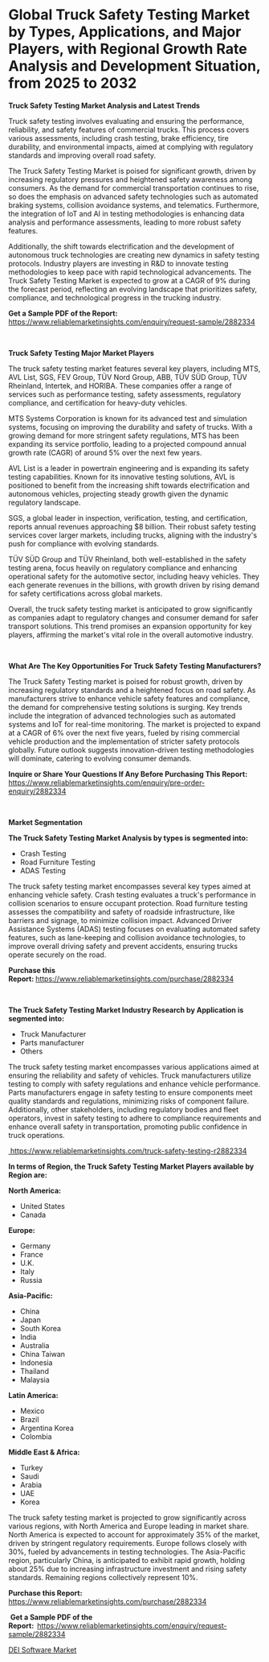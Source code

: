 <p><h1>Global Truck Safety Testing Market by Types, Applications, and Major Players, with Regional Growth Rate Analysis and Development Situation, from 2025 to 2032</h1></p><p><strong>Truck Safety Testing Market Analysis and Latest Trends</strong></p>
<p><p>Truck safety testing involves evaluating and ensuring the performance, reliability, and safety features of commercial trucks. This process covers various assessments, including crash testing, brake efficiency, tire durability, and environmental impacts, aimed at complying with regulatory standards and improving overall road safety.</p><p>The Truck Safety Testing Market is poised for significant growth, driven by increasing regulatory pressures and heightened safety awareness among consumers. As the demand for commercial transportation continues to rise, so does the emphasis on advanced safety technologies such as automated braking systems, collision avoidance systems, and telematics. Furthermore, the integration of IoT and AI in testing methodologies is enhancing data analysis and performance assessments, leading to more robust safety features.</p><p>Additionally, the shift towards electrification and the development of autonomous truck technologies are creating new dynamics in safety testing protocols. Industry players are investing in R&D to innovate testing methodologies to keep pace with rapid technological advancements. The Truck Safety Testing Market is expected to grow at a CAGR of 9% during the forecast period, reflecting an evolving landscape that prioritizes safety, compliance, and technological progress in the trucking industry.</p></p>
<p><strong>Get a Sample PDF of the Report:&nbsp;</strong> <a href="https://www.reliablemarketinsights.com/enquiry/request-sample/2882334?utm_campaign=2639&utm_medium=2&utm_source=Github&utm_content=ia&utm_term=13032025&utm_id=truck-safety-testing">https://www.reliablemarketinsights.com/enquiry/request-sample/2882334</a></p>
<p>&nbsp;</p>
<p><strong>Truck Safety Testing Major Market Players</strong></p>
<p><p>The truck safety testing market features several key players, including MTS, AVL List, SGS, FEV Group, TÜV Nord Group, ABB, TÜV SÜD Group, TÜV Rheinland, Intertek, and HORIBA. These companies offer a range of services such as performance testing, safety assessments, regulatory compliance, and certification for heavy-duty vehicles.</p><p>MTS Systems Corporation is known for its advanced test and simulation systems, focusing on improving the durability and safety of trucks. With a growing demand for more stringent safety regulations, MTS has been expanding its service portfolio, leading to a projected compound annual growth rate (CAGR) of around 5% over the next few years.</p><p>AVL List is a leader in powertrain engineering and is expanding its safety testing capabilities. Known for its innovative testing solutions, AVL is positioned to benefit from the increasing shift towards electrification and autonomous vehicles, projecting steady growth given the dynamic regulatory landscape.</p><p>SGS, a global leader in inspection, verification, testing, and certification, reports annual revenues approaching $8 billion. Their robust safety testing services cover larger markets, including trucks, aligning with the industry's push for compliance with evolving standards.</p><p>TÜV SÜD Group and TÜV Rheinland, both well-established in the safety testing arena, focus heavily on regulatory compliance and enhancing operational safety for the automotive sector, including heavy vehicles. They each generate revenues in the billions, with growth driven by rising demand for safety certifications across global markets.</p><p>Overall, the truck safety testing market is anticipated to grow significantly as companies adapt to regulatory changes and consumer demand for safer transport solutions. This trend promises an expansion opportunity for key players, affirming the market's vital role in the overall automotive industry.</p></p>
<p>&nbsp;</p>
<p><strong>What Are The Key Opportunities For Truck Safety Testing Manufacturers?</strong></p>
<p><p>The Truck Safety Testing market is poised for robust growth, driven by increasing regulatory standards and a heightened focus on road safety. As manufacturers strive to enhance vehicle safety features and compliance, the demand for comprehensive testing solutions is surging. Key trends include the integration of advanced technologies such as automated systems and IoT for real-time monitoring. The market is projected to expand at a CAGR of 6% over the next five years, fueled by rising commercial vehicle production and the implementation of stricter safety protocols globally. Future outlook suggests innovation-driven testing methodologies will dominate, catering to evolving consumer demands.</p></p>
<p><strong>Inquire or Share Your Questions If Any Before Purchasing This Report:</strong> <a href="https://www.reliablemarketinsights.com/enquiry/pre-order-enquiry/2882334?utm_campaign=2639&utm_medium=2&utm_source=Github&utm_content=ia&utm_term=13032025&utm_id=truck-safety-testing">https://www.reliablemarketinsights.com/enquiry/pre-order-enquiry/2882334</a></p>
<p>&nbsp;</p>
<p><strong>Market Segmentation</strong></p>
<p><strong>The Truck Safety Testing Market Analysis by types is segmented into:</strong></p>
<p><ul><li>Crash Testing</li><li>Road Furniture Testing</li><li>ADAS Testing</li></ul></p>
<p><p>The truck safety testing market encompasses several key types aimed at enhancing vehicle safety. Crash testing evaluates a truck's performance in collision scenarios to ensure occupant protection. Road furniture testing assesses the compatibility and safety of roadside infrastructure, like barriers and signage, to minimize collision impact. Advanced Driver Assistance Systems (ADAS) testing focuses on evaluating automated safety features, such as lane-keeping and collision avoidance technologies, to improve overall driving safety and prevent accidents, ensuring trucks operate securely on the road.</p></p>
<p><strong>Purchase this Report:&nbsp;</strong><a href="https://www.reliablemarketinsights.com/purchase/2882334?utm_campaign=2639&utm_medium=2&utm_source=Github&utm_content=ia&utm_term=13032025&utm_id=truck-safety-testing">https://www.reliablemarketinsights.com/purchase/2882334</a></p>
<p>&nbsp;</p>
<p><strong>The Truck Safety Testing Market Industry Research by Application is segmented into:</strong></p>
<p><ul><li>Truck Manufacturer</li><li>Parts manufacturer</li><li>Others</li></ul></p>
<p><p>The truck safety testing market encompasses various applications aimed at ensuring the reliability and safety of vehicles. Truck manufacturers utilize testing to comply with safety regulations and enhance vehicle performance. Parts manufacturers engage in safety testing to ensure components meet quality standards and regulations, minimizing risks of component failure. Additionally, other stakeholders, including regulatory bodies and fleet operators, invest in safety testing to adhere to compliance requirements and enhance overall safety in transportation, promoting public confidence in truck operations.</p></p>
<p><a href="https://www.reliablemarketinsights.com/truck-safety-testing-r2882334?utm_campaign=2639&utm_medium=2&utm_source=Github&utm_content=ia&utm_term=13032025&utm_id=truck-safety-testing">&nbsp;https://www.reliablemarketinsights.com/truck-safety-testing-r2882334</a></p>
<p><strong>In terms of Region, the Truck Safety Testing Market Players available by Region are:</strong></p>
<p>
    <p> <strong> North America: </strong>
        <ul>
            <li>United States</li>
            <li>Canada</li>
        </ul>
        </p> 
    <p> <strong> Europe: </strong>
        <ul>
            <li>Germany</li>
            <li>France</li>
            <li>U.K.</li>
            <li>Italy</li>
            <li>Russia</li>
        </ul>
        </p> 
    <p> <strong> Asia-Pacific: </strong>
        <ul>
            <li>China</li>
            <li>Japan</li>
            <li>South Korea</li>
            <li>India</li>
            <li>Australia</li>
            <li>China Taiwan</li>
            <li>Indonesia</li>
            <li>Thailand</li>
            <li>Malaysia</li>
        </ul>
        </p> 
    <p> <strong> Latin America: </strong>
        <ul>
            <li>Mexico</li>
            <li>Brazil</li>
            <li>Argentina Korea</li>
            <li>Colombia</li>
        </ul>
        </p> 
    <p> <strong> Middle East & Africa: </strong>
        <ul>
            <li>Turkey</li>
            <li>Saudi</li>
            <li>Arabia</li>
            <li>UAE</li>
            <li>Korea</li>
        </ul>
    </p>
    </p>
<p><p>The truck safety testing market is projected to grow significantly across various regions, with North America and Europe leading in market share. North America is expected to account for approximately 35% of the market, driven by stringent regulatory requirements. Europe follows closely with 30%, fueled by advancements in testing technologies. The Asia-Pacific region, particularly China, is anticipated to exhibit rapid growth, holding about 25% due to increasing infrastructure investment and rising safety standards. Remaining regions collectively represent 10%.</p></p>
<p><strong>Purchase this Report: </strong><a href="https://www.reliablemarketinsights.com/purchase/2882334?utm_campaign=2639&utm_medium=2&utm_source=Github&utm_content=ia&utm_term=13032025&utm_id=truck-safety-testing">https://www.reliablemarketinsights.com/purchase/2882334</a></p>
<p>&nbsp;<strong>Get a Sample PDF of the Report:&nbsp;&nbsp;</strong><a href="https://www.reliablemarketinsights.com/enquiry/request-sample/2882334?utm_campaign=2639&utm_medium=2&utm_source=Github&utm_content=ia&utm_term=13032025&utm_id=truck-safety-testing">https://www.reliablemarketinsights.com/enquiry/request-sample/2882334</a></p>
<p><strong></strong></p>
<p><p><a href="https://github.com/hartsockdonnette82/Market-Research-Report-List-1/blob/main/dei-software-market.md?utm_campaign=2639&utm_medium=2&utm_source=Github&utm_content=ia&utm_term=13032025&utm_id=truck-safety-testing">DEI Software Market</a></p></p>